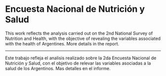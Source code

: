 # Encuesta Nacional de Nutrición y Salud


This work reflects the analysis carried out on the 2nd National Survey of Nutrition and Health, with the objective of revealing the variables associated with the health of Argentines. More details in the report.

----

Este trabajo refleja el analisis realizado sobre la 2da Encuesta Nacional de Nutrición y Salud, con el objetivo de relevar las variables asociadas
a la salud de los Argentinos. Mas detalles en el informe.
